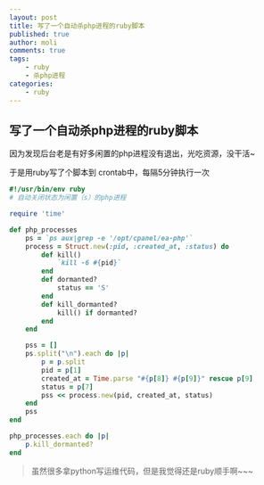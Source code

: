 ```yaml
---
layout: post
title: 写了一个自动杀php进程的ruby脚本
published: true
author: moli
comments: true
tags:
    - ruby
    - 杀php进程
categories:
    - ruby
---
```

## 写了一个自动杀php进程的ruby脚本

因为发现后台老是有好多闲置的php进程没有退出，光吃资源，没干活~

于是用ruby写了个脚本到 crontab中，每隔5分钟执行一次

```ruby
#!/usr/bin/env ruby
# 自动关闭状态为闲置（s）的php进程

require 'time'

def php_processes
    ps = `ps aux|grep -e '/opt/cpanel/ea-php'`
    process = Struct.new(:pid, :created_at, :status) do 
        def kill()
            `kill -6 #{pid}`
        end
        def dormanted?
            status == 'S'
        end
        def kill_dormanted?
            kill() if dormanted?
        end
    end

    pss = []
    ps.split("\n").each do |p|
        p = p.split
        pid = p[1]
        created_at = Time.parse "#{p[8]} #{p[9]}" rescue p[9]
        status = p[7]
        pss << process.new(pid, created_at, status)
    end
    pss
end

php_processes.each do |p|
    p.kill_dormanted?
end
```

> 虽然很多拿python写运维代码，但是我觉得还是ruby顺手啊~~~
